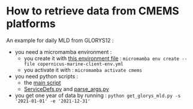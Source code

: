 # How to retrieve data from CMEMS platforms

An example for daily MLD from GLORYS12 :
  - you need a micromamba environment :
    - you create it with [this environment file](cmems/copernicus-marine-client-env.yml) : ```micromamba env create --file copernicus-marine-client-env.yml```
    - you activate it with : ```micromamba activate cmems```
  - you need python scripts :
    - the [main script](cmems/get_glorys_mld.py)
    - [ServiceDefs.py](cmems/ServiceDefs.py) and [parse_args.py](cmems/parse_args.py)
  - you get one year of data by running : ```python get_glorys_mld.py -s '2021-01-01' -e '2021-12-31'```
